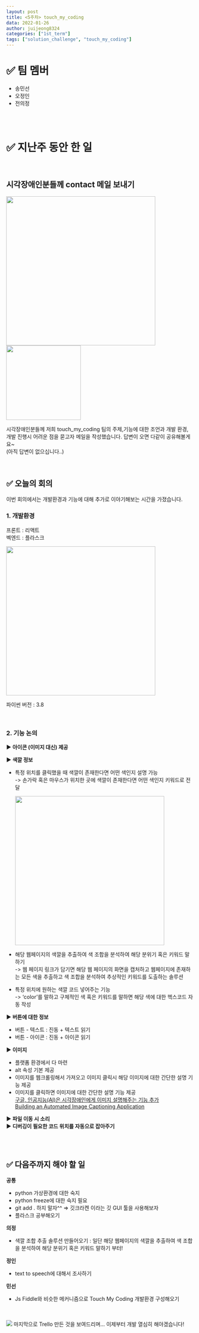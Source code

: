 ```yaml
---
layout: post
title: <5주차> touch_my_coding
data: 2022-01-26
author: juijeong8324
categories: ["1st_term"]
tags: ["solution_challenge", "touch_my_coding"]
---
```


# ✅ 팀 멤버        
- 송민선
- 오정인
- 전의정 

<br>
<br>

# ✅ 지난주 동안 한 일                
<br>

## 시각장애인분들께 contact 메일 보내기 
<img src="https://user-images.githubusercontent.com/63052097/152203535-944c6e6e-61e0-404c-a8c1-c84abf19a52b.png" width=400>
<img src="https://user-images.githubusercontent.com/63052097/152203692-814d77df-eda4-4ed1-8b9a-4e59c08f18a6.png" width=200 />

시각장애인분들께 저희 touch_my_coding 팀의 주제,기능에 대한 조언과 개발 환경, 개발 진행시 어려운 점을 묻고자 메일을 작성했습니다. 답변이 오면 다같이 공유해볼게요~ <br>
(아직 답변이 없으십니다..)      

<br>

## ✅ 오늘의 회의               

이번 회의에서는 개발환경과 기능에 대해 추가로 이야기해보는 시간을 가졌습니다. <br>

### 1. 개발환경              
프론트 : 리액트                
벡엔드 : 플라스크       

<img src="https://user-images.githubusercontent.com/63052097/152204989-f6379b7f-2cd0-47dd-9e3a-9c795bef7b99.png" width=400 />    

파이썬 버전 : 3.8   

<br>

### 2. 기능 논의        
**▶ 아이콘 (이미지 대신) 제공**                      

**▶ 색깔 정보**            

- 특정 위치를 클릭했을 때 색깔이 존재한다면 어떤 색인지 설명 가능           
-> 손가락 혹은 마우스가 위치한 곳에 색깔이 존재한다면 어떤 색인지 키워드로 전달

    <img src="https://user-images.githubusercontent.com/63052097/152206003-ccc752cd-c1c9-4d36-8523-eacfe05c63d5.png" width=400 />       

- 해당 웹페이지의 색깔을 추출하여 색 조합을 분석하여 해당 분위기 혹은 키워드 말하기         
-> 웹 페이지 링크가 담기면 해당 웹 페이지의 화면을 캡처하고 웹페이지에 존재하는 모든 색을 추출하고 색 조합을 분석하여 추상적인 키워드를 도출하는 솔루션


- 특정 위치에 원하는 색깔 코드 넣어주는 기능                      
-> ‘color’를 말하고 구체적인 색 혹은 키워드를 말하면 해당 색에 대한 헥스코드 자동 작성           

**▶ 버튼에 대한 정보**              
- 버튼 - 텍스트 : 진동 + 텍스트 읽기            
- 버튼 - 아이콘  : 진동 + 아이콘 읽기                           

**▶ 이미지** 
- 플랫폼 환경에서 다 마련
- alt 속성 기본 제공            
- 이미지를 웹크롤링해서 가져오고 이미지 클릭시 해당 이미지에 대한 간단한 설명 기능 제공  
- 이미지를 클릭하면 이미지에 대한 간단한 설명 기능 제공         
[구글, 인공지능(AI)은 시각장애인에게 이미지 설명해주는 기능 추가](https://itreport.tistory.com/561)  
[Building an Automated Image Captioning Application](https://daniel.lasiman.com/post/image-captioning/)             

**▶ 파일 이동 시 소리**                          
**▶ 디버깅이 필요한 코드 위치를 자동으로 잡아주기**                                
      

<br>
<br>

## ✅ 다음주까지 해야 할 일
**공통**
- python 가상환경에 대한 숙지 
- python freeze에 대한 숙지 필요 
- git add . 하지 말자^^ ⇒ 깃크라켄 이라는 깃 GUI 툴을 사용해보자  
- 플라스크 공부해오기 
 

**의정**
- 색깔 조합 추출 솔루션 만들어오기 : 일단 해당 웹페이지의 색깔을 추출하여 색 조합을 분석하여 해당 분위기 혹은 키워드 말하기 부터!

**정인**
- text to speech에 대해서 조사하기
  
**민선**
- Js Fiddle와 비슷한 메커니즘으로 Touch My Coding 개발환경 구성해오기


<br>
<br>


<img src="https://user-images.githubusercontent.com/63052097/152207697-a4a2d614-84aa-4535-8e4a-a7182db6791b.png" />
마지막으로 Trello 만든 것을 보여드리며... 이제부터 개발 열심히 해야겠습니다! 
